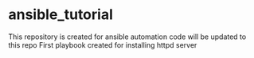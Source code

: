 # ansible_tutorial
This repository is created for ansible
automation code will be updated to this repo
First playbook created for installing httpd server
